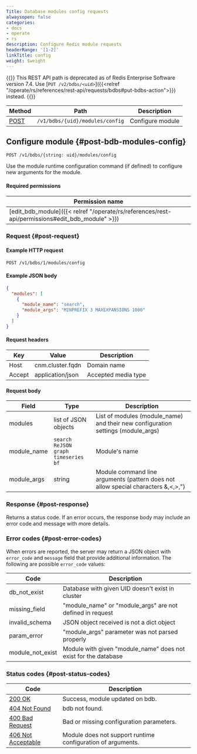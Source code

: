 ```yaml
---
Title: Database modules config requests
alwaysopen: false
categories:
- docs
- operate
- rs
description: Configure Redis module requests
headerRange: '[1-2]'
linkTitle: config
weight: $weight
---
```


{{<note>}}
This REST API path is deprecated as of Redis Enterprise Software version 7.4. Use [`PUT /v2/bdbs/<uid>`]({{<relref "/operate/rs/references/rest-api/requests/bdbs#put-bdbs-action">}}) instead.
{{</note>}}

| Method | Path | Description |
|--------|------|-------------|
| [POST](#post-bdb-modules-config) | `/v1/bdbs/{uid}/modules/config` | Configure module |

## Configure module {#post-bdb-modules-config}

	POST /v1/bdbs/{string: uid}/modules/config

Use the module runtime configuration command (if defined) to configure new arguments for the module.

#### Required permissions

| Permission name |
|-----------------|
| [edit_bdb_module]({{< relref "/operate/rs/references/rest-api/permissions#edit_bdb_module" >}}) |

### Request {#post-request} 

#### Example HTTP request

	POST /v1/bdbs/1/modules/config

#### Example JSON body

```json
{
  "modules": [
    {
      "module_name": "search",
      "module_args": "MINPREFIX 3 MAXEXPANSIONS 1000"
    }
  ]
}
```

#### Request headers

| Key | Value | Description |
|-----|-------|-------------|
| Host | cnm.cluster.fqdn | Domain name |
| Accept | application/json | Accepted media type |


#### Request body

| Field | Type | Description |
|-------|------|-------------|
| modules | list of JSON objects | List of modules (module_name) and their new configuration settings (module_args) |
| module_name | `search`<br />`ReJSON`<br />`graph`<br />`timeseries`<br />`bf` | Module's name |
| module_args | string | Module command line arguments (pattern does not allow special characters &,<,>,") |

### Response {#post-response} 

Returns a status code. If an error occurs, the response body may include an error code and message with more details.

### Error codes {#post-error-codes} 

When errors are reported, the server may return a JSON object with `error_code` and `message` field that provide additional information. The following are possible `error_code` values:

| Code | Description |
|------|-------------|
| db_not_exist | Database with given UID doesn't exist in cluster | 
| missing_field | "module_name" or "module_args" are not defined in request | 
| invalid_schema | JSON object received is not a dict object | 
| param_error | "module_args" parameter was not parsed properly | 
| module_not_exist | Module with given "module_name" does not exist for the database | 

### Status codes {#post-status-codes} 

| Code | Description |
|------|-------------|
| [200 OK](http://www.w3.org/Protocols/rfc2616/rfc2616-sec10.html#sec10.2.1) | Success, module updated on bdb. |
| [404 Not Found](http://www.w3.org/Protocols/rfc2616/rfc2616-sec10.html#sec10.4.5) | bdb not found. |
| [400 Bad Request](http://www.w3.org/Protocols/rfc2616/rfc2616-sec10.html#sec10.4.1) | Bad or missing configuration parameters. |
| [406 Not Acceptable](http://www.w3.org/Protocols/rfc2616/rfc2616-sec10.html#sec10.4.7) | Module does not support runtime configuration of arguments. |
